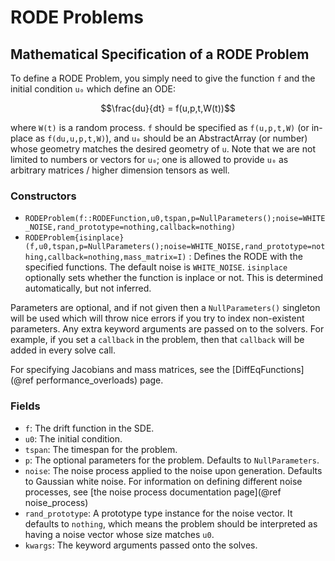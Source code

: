 # RODE Problems

## Mathematical Specification of a RODE Problem

To define a RODE Problem, you simply need to give the function ``f`` and the initial
condition ``u₀`` which define an ODE:

```math
\frac{du}{dt} = f(u,p,t,W(t))
```

where `W(t)` is a random process. `f` should be specified as `f(u,p,t,W)`
(or in-place as `f(du,u,p,t,W)`), and `u₀` should be an AbstractArray (or number)
whose geometry matches the desired geometry of `u`. Note that we are not limited
to numbers or vectors for `u₀`; one is allowed to provide `u₀` as arbitrary matrices
/ higher dimension tensors as well.

### Constructors

- `RODEProblem(f::RODEFunction,u0,tspan,p=NullParameters();noise=WHITE_NOISE,rand_prototype=nothing,callback=nothing)`
- `RODEProblem{isinplace}(f,u0,tspan,p=NullParameters();noise=WHITE_NOISE,rand_prototype=nothing,callback=nothing,mass_matrix=I)` :
  Defines the RODE with the specified functions. The default noise is `WHITE_NOISE`.
  `isinplace` optionally sets whether the function is inplace or not. This is
  determined automatically, but not inferred.

Parameters are optional, and if not given then a `NullParameters()` singleton
will be used which will throw nice errors if you try to index non-existent
parameters. Any extra keyword arguments are passed on to the solvers. For example,
if you set a `callback` in the problem, then that `callback` will be added in
every solve call.

For specifying Jacobians and mass matrices, see the
[DiffEqFunctions](@ref performance_overloads)
page.

### Fields

* `f`: The drift function in the SDE.
* `u0`: The initial condition.
* `tspan`: The timespan for the problem.
* `p`: The optional parameters for the problem. Defaults to `NullParameters`.
* `noise`: The noise process applied to the noise upon generation. Defaults to
  Gaussian white noise. For information on defining different noise processes,
  see [the noise process documentation page](@ref noise_process)
* `rand_prototype`: A prototype type instance for the noise vector. It defaults
  to `nothing`, which means the problem should be interpreted as having a noise
  vector whose size matches `u0`.
* `kwargs`: The keyword arguments passed onto the solves.

